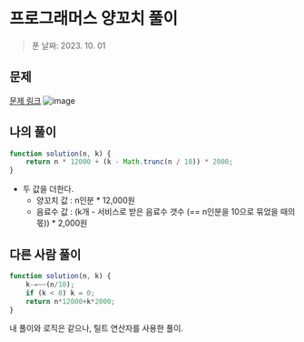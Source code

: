 # 프로그래머스 양꼬치 풀이
> 푼 날짜: 2023. 10. 01
## 문제
[문제 링크](https://school.programmers.co.kr/learn/courses/30/lessons/120830)
![image](https://github.com/makepin2r/TIL/assets/39889583/b6cfad26-1ad8-41c0-b9d4-2811061cf18e)

## 나의 풀이
```javascript
function solution(n, k) {
    return n * 12000 + (k - Math.trunc(n / 10)) * 2000;
}
```
- 두 값을 더한다.
    - 양꼬치 값 : n인분 * 12,000원
    - 음료수 값 : (k개 - 서비스로 받은 음료수 갯수 (== n인분을 10으로 묶었을 때의 몫)) * 2,000원
## 다른 사람 풀이
```javascript
function solution(n, k) {
    k-=~~(n/10);
    if (k < 0) k = 0;
    return n*12000+k*2000;
}
```
내 풀이와 로직은 같으나, 틸트 연산자를 사용한 풀이.
